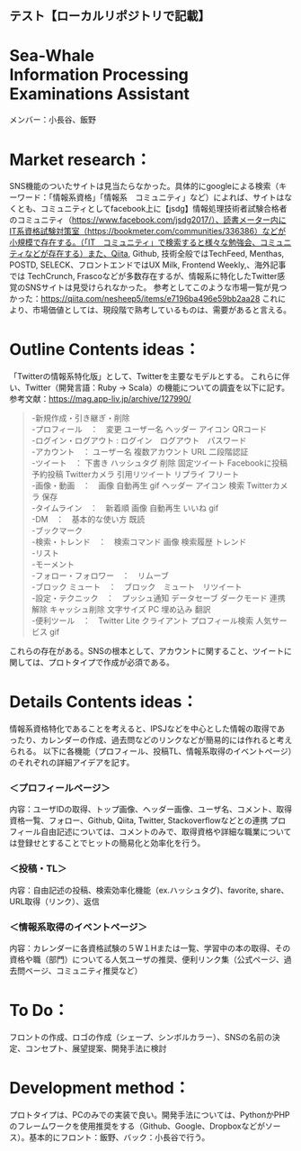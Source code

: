 ## テスト【ローカルリポジトリで記載】

#  Sea-Whale<br>Information Processing Examinations Assistant
メンバー：小長谷、飯野

# Market research：
SNS機能のついたサイトは見当たらなかった。具体的にgoogleによる検索（キーワード：「情報系資格」「情報系　コミュニティ」など）によれば、サイトはなくとも、コミュニティとしてfacebook上に【jsdg】情報処理技術者試験合格者のコミュニティ（https://www.facebook.com/jsdg2017/）、読書メーター内にIT系資格試験対策室（https://bookmeter.com/communities/336386）などが小規模で存在する。（「IT　コミュニティ」で検索すると様々な勉強会、コミュニティなどが存在する）また、Qiita, Github, 技術全般ではTechFeed, Menthas, POSTD, SELECK、フロントエンドではUX Milk, Frontend Weekly,、海外記事では TechCrunch, Frascoなどが多数存在するが、情報系に特化したTwitter感覚のSNSサイトは見受けられなかった。
参考としてこのような市場一覧が見つかった：https://qiita.com/nesheep5/items/e7196ba496e59bb2aa28
これにより、市場価値としては、現段階で熟考しているものは、需要があると言える。

# Outline Contents ideas：
「Twitterの情報系特化版」として、Twitterを主要なモデルとする。
これらに伴い、Twitter（開発言語：Ruby -> Scala）の機能についての調査を以下に記す。
参考文献：https://mag.app-liv.jp/archive/127990/



>-新規作成・引き継ぎ・削除<br>
>-プロフィール　：　変更 ユーザー名 ヘッダー アイコン QRコード　<br>
>-ログイン・ログアウト : ログイン　ログアウト　パスワード　<br>
>-アカウント　： ユーザー名 複数アカウント URL 二段階認証<br>
>-ツイート　： 下書き ハッシュタグ 削除 固定ツイート Facebookに投稿 予約投稿 Twitterカメラ 引用リツイート リプライ フリート<br>
>-画像・動画　：　画像 自動再生 gif ヘッダー アイコン 検索 Twitterカメラ 保存<br>
>-タイムライン　：　新着順 画像 自動再生 いいね gif<br>
>-DM　：　基本的な使い方 既読<br>
>-ブックマーク<br>
>-検索・トレンド　：　検索コマンド 画像 検索履歴 トレンド<br>
>-リスト<br>
>-モーメント<br>
>-フォロー・フォロワー　：　リムーブ<br>
>-ブロック ミュート　：　ブロック　ミュート　リツイート<br>
>-設定・テクニック　：　プッシュ通知 データセーブ ダークモード 連携解除 キャッシュ削除 文字サイズ PC 埋め込み 翻訳<br>
>-便利ツール　：　Twitter Lite クライアント プロフィール検索 人気サービス gif<br>


これらの存在がある。SNSの根本として、アカウントに関すること、ツイートに関しては、プロトタイプで作成が必須である。

# Details Contents ideas：
情報系資格特化であることを考えると、IPSJなどを中心とした情報の取得であったり、カレンダーの作成、過去問などのリンクなどが簡易的には作れると考えられる。
以下に各機能（プロフィール、投稿TL、情報系取得のイベントページ）のそれぞれの詳細アイデアを記す。
### ＜プロフィールページ＞
内容：ユーザIDの取得、トップ画像、ヘッダー画像、ユーザ名、コメント、取得資格一覧、フォロー、Github, Qiita, Twitter, Stackoverflowなどとの連携
プロフィール自由記述については、コメントのみで、取得資格や詳細な職業については登録せとすることでヒットの簡易化と効率化を行う。
### ＜投稿・TL＞
内容：自由記述の投稿、検索効率化機能（ex.ハッシュタグ)、favorite, share、URL取得（リンク）、返信


### ＜情報系取得のイベントページ＞
内容：カレンダーに各資格試験の５W１Hまたは一覧、学習中の本の取得、その資格や職（部門）についてる人気ユーザの推奨、便利リンク集（公式ページ、過去問ページ、コミュニティ推奨など）


# To Do：
フロントの作成、ロゴの作成（シェープ、シンボルカラー）、SNSの名前の決定、コンセプト、展望提案、開発手法に検討


# Development method：
プロトタイプは、PCのみでの実装で良い。開発手法については、PythonかPHPのフレームワークを使用推奨をする（Github、Google、Dropboxなどがソース）。基本的にフロント：飯野、バック：小長谷で行う。

